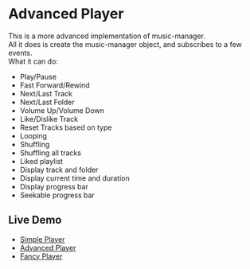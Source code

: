 # Advanced Player

This is a more advanced implementation of music-manager.  
All it does is create the music-manager object, and subscribes to a few events.  
What it can do:  
- Play/Pause
- Fast Forward/Rewind
- Next/Last Track
- Next/Last Folder
- Volume Up/Volume Down
- Like/Dislike Track
- Reset Tracks based on type
- Looping
- Shuffling
- Shuffling all tracks
- Liked playlist
- Display track and folder
- Display current time and duration
- Display progress bar
- Seekable progress bar

## Live Demo

* [Simple Player](https://kenanturner.github.io/music-manager/simple_player/index.html)
* [Advanced Player](https://kenanturner.github.io/music-manager/advanced_player/index.html)
* [Fancy Player](https://kenanturner.github.io/music-manager/fancy_player/index.html)